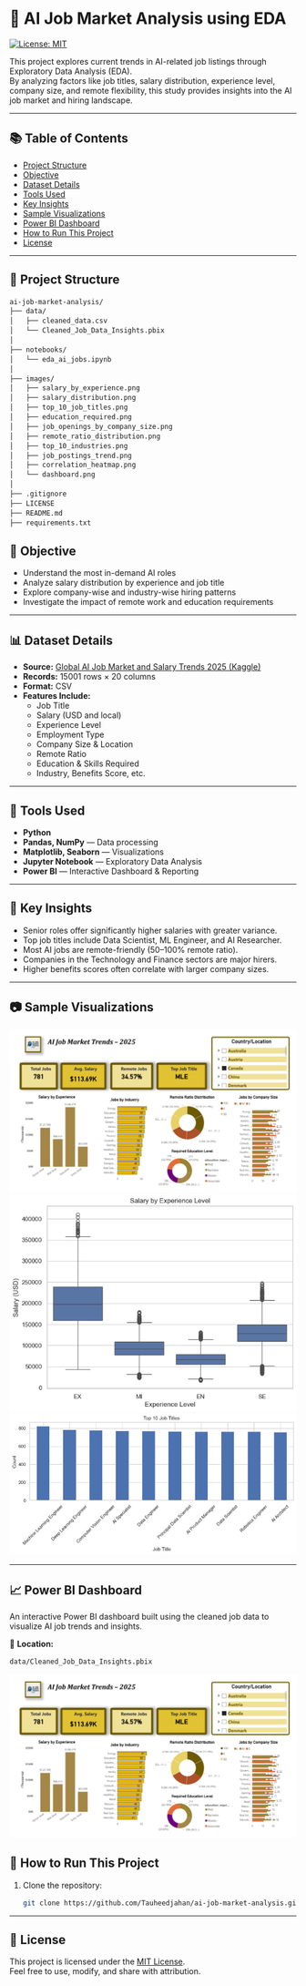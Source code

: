 # 🧠 AI Job Market Analysis using EDA
[![License: MIT](https://img.shields.io/badge/License-MIT-blue.svg)](LICENSE)

This project explores current trends in AI-related job listings through Exploratory Data Analysis (EDA).  
By analyzing factors like job titles, salary distribution, experience level, company size, and remote flexibility, this study provides insights into the AI job market and hiring landscape.

---

## 📚 Table of Contents

- [Project Structure](#-project-structure)
- [Objective](#-objective)
- [Dataset Details](#-dataset-details)
- [Tools Used](#-tools-used)
- [Key Insights](#-key-insights)
- [Sample Visualizations](#-sample-visualizations)
- [Power BI Dashboard](#-power-bi-dashboard)
- [How to Run This Project](#-how-to-run-this-project)
- [License](#-license)

---

## 📁 Project Structure

```bash
ai-job-market-analysis/
├── data/
│   ├── cleaned_data.csv
│   └── Cleaned_Job_Data_Insights.pbix
│
├── notebooks/
│   └── eda_ai_jobs.ipynb
│
├── images/
│   ├── salary_by_experience.png
│   ├── salary_distribution.png
│   ├── top_10_job_titles.png
│   ├── education_required.png
│   ├── job_openings_by_company_size.png
│   ├── remote_ratio_distribution.png
│   ├── top_10_industries.png
│   ├── job_postings_trend.png
│   ├── correlation_heatmap.png
│   └── dashboard.png
│
├── .gitignore
├── LICENSE
├── README.md
├── requirements.txt
```

## 🎯 Objective

- Understand the most in-demand AI roles
- Analyze salary distribution by experience and job title
- Explore company-wise and industry-wise hiring patterns
- Investigate the impact of remote work and education requirements

---
## 📊 Dataset Details

- **Source:** [Global AI Job Market and Salary Trends 2025 (Kaggle)](https://www.kaggle.com/datasets/bismasajjad/global-ai-job-market-and-salary-trends-2025)
- **Records:** 15001 rows × 20 columns  
- **Format:** CSV
- **Features Include:**
  - Job Title
  - Salary (USD and local)
  - Experience Level
  - Employment Type
  - Company Size & Location
  - Remote Ratio
  - Education & Skills Required
  - Industry, Benefits Score, etc.


---

## 🚀 Tools Used

- **Python**
- **Pandas, NumPy** — Data processing
- **Matplotlib, Seaborn** — Visualizations
- **Jupyter Notebook** — Exploratory Data Analysis
- **Power BI** — Interactive Dashboard & Reporting

---


## 📌 Key Insights

- Senior roles offer significantly higher salaries with greater variance.
- Top job titles include Data Scientist, ML Engineer, and AI Researcher.
- Most AI jobs are remote-friendly (50–100% remote ratio).
- Companies in the Technology and Finance sectors are major hirers.
- Higher benefits scores often correlate with larger company sizes.

---

## 📷 Sample Visualizations

![Dashboard](images/dashboard.png)
![Salary by Experience Level](images/salary_by_experience.png)  
![Top 10 Job Titles](images/top_10_job_titles.png)


---

## 📈 Power BI Dashboard

An interactive Power BI dashboard built using the cleaned job data to visualize AI job trends and insights.

📁 **Location:**
```bash
data/Cleaned_Job_Data_Insights.pbix
```
![Dashboard Preview](images/dashboard.png)

## 📂 How to Run This Project

1. Clone the repository:
   ```bash
   git clone https://github.com/Tauheedjahan/ai-job-market-analysis.git

---
## 📝 License

This project is licensed under the [MIT License](LICENSE).  
Feel free to use, modify, and share with attribution.

